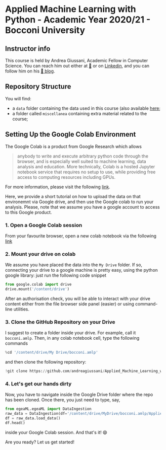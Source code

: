# Applied Machine Learning with Python - Academic Year 2020/21 - Bocconi University

## Instructor info
This course is held by Andrea Giussani, Academic Fellow in Computer Science.
You can reach him out either at [:email:](andrea.giussani@unibocconi.it) or on [Linkedin](https://it.linkedin.com/in/andrea-giussani-764816148?trk=public_profile_samename_mini-profile_title), and you can follow him on his [:rocket: blog](https://andreagiussani.github.io/the-long-beard-blog/).

## Repository Structure
You will find:
 - a `data` folder containing the data used in this course (also available [here](https://github.com/andreagiussani/Applied_Machine_Learning_with_Python);
 - a folder called `miscellanea` containing extra material related to the course;

## Setting Up the Google Colab Environment

The Google Colab is a product from Google Research which allows
> anybody to write and execute arbitrary python code through the browser, and is especially well suited to machine learning, data analysis and education. More technically, Colab is a hosted Jupyter notebook service that requires no setup to use, while providing free access to computing resources including GPUs.

For more information, please visit the following [link](https://research.google.com/colaboratory/faq.html).

Here, we provide a short tutorial on how to upload the data on that environemnt via Google drive, and then use the Google colab to run your analysis.
Please, note that we assume you have a google account to access to this Google product.

### 1. Open a Google Colab session

From your favourite browser, open a new colab notebook via the following [link](https://colab.research.google.com)

### 2. Mount your drive on colab

We assume you have placed the data into the `My Drive` folder. If so, connecting your drive to a google machine is pretty easy, using the python google library: just run the following code snippet

```python
from google.colab import drive
drive.mount('/content/drive')
```
After an authorisation check, you will be able to interact with your drive content either from the file browser side panel (easier) or using command-line utilities.

### 3. Clone the GitHub Repository on your Drive
I suggest to create a folder inside your drive. For example, call it `bocconi.amlp`. Then, in any colab notebook cell, type the following commands
```python
%cd '/content/drive/My Drive/bocconi.amlp'
```
and then clone the following repository:
```python
!git clone https://github.com/andreagiussani/Applied_Machine_Learning_with_Python.git
```

### 4. Let's get our hands dirty
Now, you have to navigate inside the Google Drive folder where the repo has been cloned. Once there, you just need to type, say, 
```python
from egeaML.egeaML import DataIngestion
raw_data = DataIngestion(df='/content/drive/MyDrive/bocconi.amlp/Applied_Machine_Learning_with_Python/data/data_intro.csv', col_target='male')
df = raw_data.load_data()
df.head()
```
inside your Google Colab session. And that's it! :smile:

Are you ready? Let us get started!

